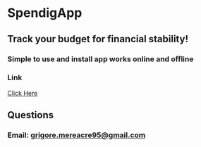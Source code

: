# SpendigApp

## Track your budget for financial stability!

### Simple to use and install app works online and offline 

### Link
[Click Here]( https://grigore94.github.io/SpendingApp/.)

## Questions
### Email: grigore.mereacre95@gmail.com